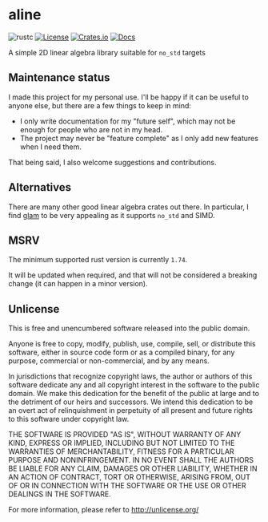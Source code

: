 # aline

![rustc](https://img.shields.io/badge/rustc-1.74+-blue?logo=rust)
[![License](https://img.shields.io/crates/l/aline)](#Unlicense)
[![Crates.io](https://img.shields.io/crates/v/aline)](https://crates.io/crates/aline)
[![Docs](https://docs.rs/aline/badge.svg)](https://docs.rs/aline)

A simple 2D linear algebra library suitable for `no_std` targets


## Maintenance status

I made this project for my personal use. I'll be happy if it can be useful to anyone else, but there are a few things to keep in mind:
* I only write documentation for my "future self", which may not be enough for people who are not in my head.
* The project may never be "feature complete" as I only add new features when I need them.

That being said, I also welcome suggestions and contributions.

## Alternatives

There are many other good linear algebra crates out there.
In particular, I find [glam](https://crates.io/crates/glam) to be very appealing as it supports `no_std` and SIMD.


## MSRV

The minimum supported rust version is currently `1.74`.

It will be updated when required, and that will not be considered a breaking change (it can happen in a minor version).


## Unlicense

This is free and unencumbered software released into the public domain.

Anyone is free to copy, modify, publish, use, compile, sell, or
distribute this software, either in source code form or as a compiled
binary, for any purpose, commercial or non-commercial, and by any
means.

In jurisdictions that recognize copyright laws, the author or authors
of this software dedicate any and all copyright interest in the
software to the public domain. We make this dedication for the benefit
of the public at large and to the detriment of our heirs and
successors. We intend this dedication to be an overt act of
relinquishment in perpetuity of all present and future rights to this
software under copyright law.

THE SOFTWARE IS PROVIDED "AS IS", WITHOUT WARRANTY OF ANY KIND,
EXPRESS OR IMPLIED, INCLUDING BUT NOT LIMITED TO THE WARRANTIES OF
MERCHANTABILITY, FITNESS FOR A PARTICULAR PURPOSE AND NONINFRINGEMENT.
IN NO EVENT SHALL THE AUTHORS BE LIABLE FOR ANY CLAIM, DAMAGES OR
OTHER LIABILITY, WHETHER IN AN ACTION OF CONTRACT, TORT OR OTHERWISE,
ARISING FROM, OUT OF OR IN CONNECTION WITH THE SOFTWARE OR THE USE OR
OTHER DEALINGS IN THE SOFTWARE.

For more information, please refer to <http://unlicense.org/>
